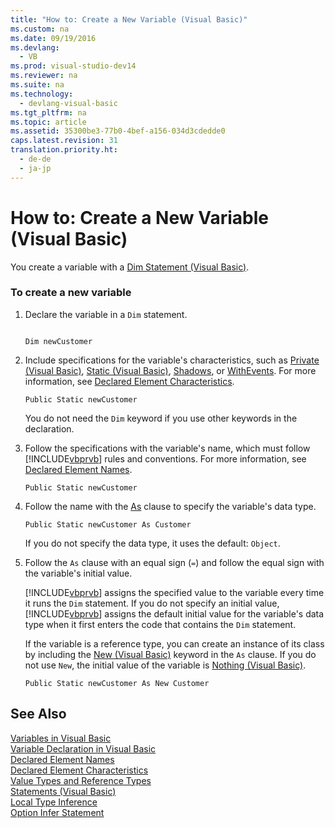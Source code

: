 ```yaml
---
title: "How to: Create a New Variable (Visual Basic)"
ms.custom: na
ms.date: 09/19/2016
ms.devlang: 
  - VB
ms.prod: visual-studio-dev14
ms.reviewer: na
ms.suite: na
ms.technology: 
  - devlang-visual-basic
ms.tgt_pltfrm: na
ms.topic: article
ms.assetid: 35300be3-77b0-4bef-a156-034d3cdedde0
caps.latest.revision: 31
translation.priority.ht: 
  - de-de
  - ja-jp
---
```

# How to: Create a New Variable (Visual Basic)
You create a variable with a [Dim Statement (Visual Basic)](../Topic/Dim%20Statement%20\(Visual%20Basic\).md).  
  
### To create a new variable  
  
1.  Declare the variable in a `Dim` statement.  
  
    ```  
  
    Dim newCustomer  
    ```  
  
2.  Include specifications for the variable's characteristics, such as [Private (Visual Basic)](../vs140/Private--Visual-Basic-.md), [Static (Visual Basic)](../vs140/Static--Visual-Basic-.md), [Shadows](../vs140/Shadows--Visual-Basic-.md), or [WithEvents](../vs140/WithEvents--Visual-Basic-.md). For more information, see [Declared Element Characteristics](../vs140/Declared-Element-Characteristics--Visual-Basic-.md).  
  
    ```  
    Public Static newCustomer  
    ```  
  
     You do not need the `Dim` keyword if you use other keywords in the declaration.  
  
3.  Follow the specifications with the variable's name, which must follow [!INCLUDE[vbprvb](../vs140/includes/vbprvb_md.md)] rules and conventions. For more information, see [Declared Element Names](../vs140/Declared-Element-Names--Visual-Basic-.md).  
  
    ```  
    Public Static newCustomer  
    ```  
  
4.  Follow the name with the [As](../vs140/As-Clause--Visual-Basic-.md) clause to specify the variable's data type.  
  
    ```  
    Public Static newCustomer As Customer  
    ```  
  
     If you do not specify the data type, it uses the default: `Object`.  
  
5.  Follow the `As` clause with an equal sign (`=`) and follow the equal sign with the variable's initial value.  
  
     [!INCLUDE[vbprvb](../vs140/includes/vbprvb_md.md)] assigns the specified value to the variable every time it runs the `Dim` statement. If you do not specify an initial value, [!INCLUDE[vbprvb](../vs140/includes/vbprvb_md.md)] assigns the default initial value for the variable's data type when it first enters the code that contains the `Dim` statement.  
  
     If the variable is a reference type, you can create an instance of its class by including the [New (Visual Basic)](../vs140/New-Operator--Visual-Basic-.md) keyword in the `As` clause. If you do not use `New`, the initial value of the variable is [Nothing (Visual Basic)](../Topic/Nothing%20\(Visual%20Basic\).md).  
  
    ```  
    Public Static newCustomer As New Customer  
    ```  
  
## See Also  
 [Variables in Visual Basic](../vs140/Variables-in-Visual-Basic.md)   
 [Variable Declaration in Visual Basic](../Topic/Variable%20Declaration%20in%20Visual%20Basic.md)   
 [Declared Element Names](../vs140/Declared-Element-Names--Visual-Basic-.md)   
 [Declared Element Characteristics](../vs140/Declared-Element-Characteristics--Visual-Basic-.md)   
 [Value Types and Reference Types](../Topic/Value%20Types%20and%20Reference%20Types.md)   
 [Statements (Visual Basic)](../vs140/Statements--Visual-Basic-.md)   
 [Local Type Inference](../vs140/Local-Type-Inference--Visual-Basic-.md)   
 [Option Infer Statement](../vs140/Option-Infer-Statement.md)
